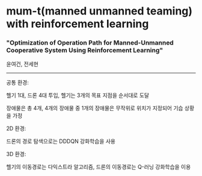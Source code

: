 # mum-t(manned unmanned teaming) with reinforcement learning

### "Optimization of Operation Path for Manned-Unmanned Cooperative System Using Reinforcement Learning"
윤여건, 전세현

---

공통 환경: 

헬기 1대, 드론 4대 투입, 헬기는 3개의 목표 지점을 순서대로 도달

장애물은 총 4개, 4개의 장애물 중 1개의 장애물은 무작위로 위치가 지정되어 기습 상황을 가정

2D 환경:

드론의 경로 탐색으로는 DDDQN 강화학습을 사용

3D 환경:

헬기의 이동경로는 다익스트라 알고리즘, 드론의 이동경로는 Q-러닝 강화학습을 이용

